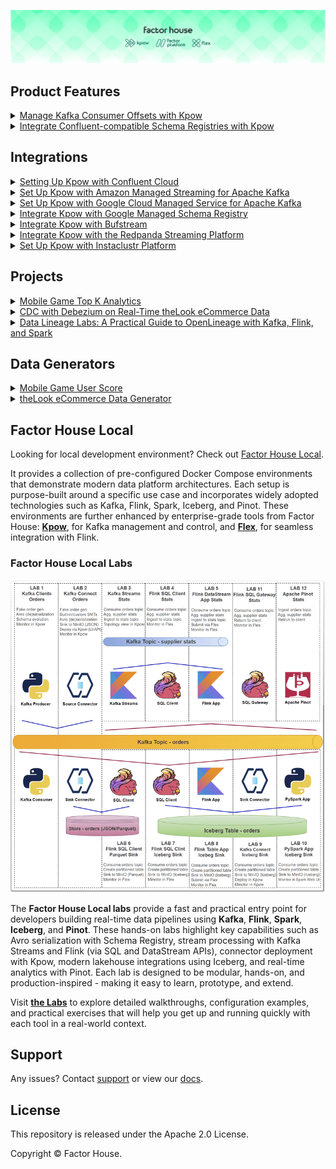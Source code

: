![factorhouse](./images/factorhouse.jfif)

## Product Features

<details>
  <summary><a href="./features/offset-management/">Manage Kafka Consumer Offsets with Kpow</a></summary>

- Python Kafka producer and consumer clients that are used to showcase consumer group offset management capabilities of Kpow.
- Also see the related [blog post](https://factorhouse.io/blog/how-to/manage-kafka-consumer-offsets-with-kpow/).
</details>

<details>
  <summary><a href="https://factorhouse.io/blog/how-to/integrate-confluent-compatible-registries-kpow/">Integrate Confluent-compatible Schema Registries with Kpow</a></summary>

- In modern data architectures built on Apache Kafka, a Schema Registry is an essential component for enforcing data contracts and supporting strong data governance. While the Confluent Schema Registry set the original standard, the ecosystem has expanded to include powerful Confluent-compatible alternatives such as Red Hat’s Apicurio Registry and Aiven's Karapace.
- Whether driven by a gradual migration, the need to support autonomous teams, or simply technology evaluation, many organizations find themselves running multiple schema registries in parallel. This inevitably leads to operational complexity and a fragmented view of their data governance.
- This guide demonstrates how Kpow directly solves this challenge. We will integrate these popular schema registries into a single Kafka environment and show how to manage them all seamlessly through Kpow's single, unified interface.
</details>

## Integrations

<details>
  <summary><a href="https://factorhouse.io/blog/how-to/set-up-kpow-with-confluent-cloud/">Setting Up Kpow with Confluent Cloud</a></summary>

- A step-by-step guide to configuring Kpow with Confluent Cloud resources including Kafka clusters, Schema Registry, Kafka Connect, and kSQLDB.
</details>

<details>
  <summary><a href="https://factorhouse.io/blog/how-to/set-up-kpow-with-aws/">Set Up Kpow with Amazon Managed Streaming for Apache Kafka</a></summary>

- A comprehensive, step-by-step guide to provisioning AWS MSK infrastructure, configuring authentication with the OAUTHBEARER mechanism using AWS IAM, setting up a client EC2 instance within the same VPC, and deploying Kpow.
</details>

<details>
  <summary><a href="https://factorhouse.io/blog/how-to/set-up-kpow-with-gcp/">Set Up Kpow with Google Cloud Managed Service for Apache Kafka</a></summary>

- A practical, step-by-step guide on setting up a Google Cloud Managed Service for Apache Kafka cluster and connecting it from Kpow using the OAUTHBEARER mechanism.
</details>

<details>
  <summary><a href="https://factorhouse.io/blog/how-to/integrate-kpow-with-google-schema-registry/">Integrate Kpow with Google Managed Schema Registry</a></summary>

- Google Cloud has enhanced its platform with the launch of a managed [Schema Registry for Apache Kafka](https://cloud.google.com/managed-service-for-apache-kafka/docs/schema-registry/schema-registry-overview), a critical service for ensuring data quality and schema evolution in streaming architectures. Kpow 94.3 expands its support for Google Managed Service for Apache Kafka by integrating the managed schema registry. This allows users to manage Kafka clusters, topics, consumer groups, and schemas from a single interface.
- Building on our [earlier setup guide](https://factorhouse.io/blog/how-to/set-up-kpow-with-gcp/), this post details how to configure the new schema registry integration and demonstrates how to leverage the Kpow UI for working effectively with Avro schemas.

</details>

<details>
  <summary><a href="https://factorhouse.io/blog/how-to/integrate-kpow-with-bufstream/">Integrate Kpow with Bufstream</a></summary>

- Kpow supports a wide range of Apache Kafka and Kafka API–compatible platforms, providing robust tools to manage, monitor, and secure data streaming workloads. In this guide, we'll walkthrough how to integrate Bufstream — a cloud-native, Kafka-compatible streaming solution — with Kpow, enabling seamless use of Bufstream's advanced schema management alongside Kpow's comprehensive Kafka management capabilities for an optimized streaming experience.

</details>

<details>
  <summary><a href="https://factorhouse.io/blog/how-to/integrate-kpow-with-redpanda/">Integrate Kpow with the Redpanda Streaming Platform</a></summary>

- Redpanda offers a simple, powerful, and Kafka®-compatible streaming data platform. Kpow provides a rich, developer-focused UI to manage and monitor it. Together, they form a robust stack for building and operating real-time data pipelines.
- This guide will walk you through the process of setting up Kpow with a local Redpanda cluster using Docker. We will cover launching the environment, using Kpow to create and manage an Avro schema in Redpanda's built-in registry, producing schema-governed data to a topic, and finally, inspecting that data in a human-readable format.

</details>

<details>
  <summary><a href="https://factorhouse.io/blog/how-to/set-up-kpow-with-instaclustr/">Set Up Kpow with Instaclustr Platform</a></summary>

- Instaclustr provides a robust, managed platform for Apache Kafka, handling the complex operational overhead of running a distributed streaming ecosystem. While the platform ensures reliability and scalability, developers and operators still need a powerful tool for monitoring, managing, and interacting with their Kafka resources. This is where Kpow, the all-in-one toolkit for Kafka, shines.
- In this guide, we will walk through the complete process of setting up Kpow to connect to and manage a Kafka environment hosted on Instaclustr. We will begin by provisioning a Kafka cluster with Karapace Schema registry and Kafka Connect cluster. Then, we will configure and launch a local Kpow instance, detailing how to gather the correct connection information from the Instaclustr console. To put this integration into practice, we will use Kpow's interface to deploy a full data pipeline, demonstrating how to manage custom connectors, inspect topic data, and view schemas in real-time. By the end of this tutorial, we will have a fully operational Kpow instance providing a comprehensive view and powerful control over our managed Instaclustr environment.

</details>

## Projects

<details>
  <summary><a href="./projects/mobile-game-top-k-analytics/">Mobile Game Top K Analytics</a></summary>

<br/>

This project walks through how to build a complete real-time analytics pipeline for a mobile game using a modern data stack. It simulates live gameplay data, processes it in real time to calculate performance metrics, and displays the results on an interactive dashboard.

<br/>

![](./projects/mobile-game-top-k-analytics/images/mobile-game-top-k-analytics.gif)

</details>
<details>
  <summary><a href="./projects/thelook-ecomm-cdc/">CDC with Debezium on Real-Time theLook eCommerce Data</a></summary>

<br/>

This project unlocks the power of the popular [theLook eCommerce dataset](https://console.cloud.google.com/marketplace/product/bigquery-public-data/thelook-ecommerce) for modern event-driven applications. It uses a re-engineered [real-time data generator](./datagen/thelook-ecomm/) that transforms the original static dataset into a continuous stream of simulated user activity, writing directly to a PostgreSQL database.

<br/>

![](./datagen/thelook-ecomm/images/thelook-datagen.gif)

</details>
<details>
  <summary><a href="./projects/data-lineage-labs/">Data Lineage Labs: A Practical Guide to OpenLineage with Kafka, Flink, and Spark</a></summary>

<br/>

[A Practical Guide to Data Lineage on Kafka Connect with OpenLineage](./projects/data-lineage-labs/lab1_kafka-connect.md)

- Demonstrates how to capture real-time data lineage from Kafka Connect using the `OpenLineageLifecycleSmt`. This lab builds a complete pipeline that tracks data from a source connector to S3 and Iceberg sinks, with the full lineage graph visualized in Marquez.

![](./projects/data-lineage-labs/images/connector-lineage.gif)

[End-to-End Data Lineage from Kafka to Flink and Spark](./projects/data-lineage-labs/lab2_end-to-end.md)

- An end-to-end tutorial for establishing data lineage across Kafka, Flink, Spark, and Iceberg. This lab begins by tracking data from a single Kafka topic through parallel pipelines: a Kafka S3 sink connector for raw data archival, a Flink job for real-time analytics, another Flink job for Iceberg ingestion, and a downstream Spark batch job that reads from the Iceberg table.

![](./projects/data-lineage-labs/images/end-to-end-lineage.gif)

</details>

## Data Generators

<details>
  <summary><a href="./datagen/mobile-game/">Mobile Game User Score</a></summary>

- A Python port of Apache Beam's [Mobile Gaming Example](https://beam.apache.org/get-started/mobile-gaming-example/) data generator. This script simulates game events such as user scores, designed to support real-time analytics pipelines for leaderboards, scoring engines, and fraud detection.

</details>
<details>
  <summary><a href="./datagen/thelook-ecomm/">theLook eCommerce Data Generator</a></summary>

- Generates a continuous stream of synthetic data based on the [theLook eCommerce dataset](https://console.cloud.google.com/marketplace/product/bigquery-public-data/thelook-ecommerce), which represents a fictional online fashion retailer. The data simulates a live production database, making it ideal for demonstrating **Change Data Capture (CDC)** with Debezium and for real-time analytics using Apache Flink or Apache Spark.

</details>

## Factor House Local

Looking for local development environment? Check out [Factor House Local](https://github.com/factorhouse/factorhouse-local).

It provides a collection of pre-configured Docker Compose environments that demonstrate modern data platform architectures. Each setup is purpose-built around a specific use case and incorporates widely adopted technologies such as Kafka, Flink, Spark, Iceberg, and Pinot. These environments are further enhanced by enterprise-grade tools from Factor House: [**Kpow**](https://factorhouse.io/kpow), for Kafka management and control, and [**Flex**](https://factorhouse.io/flex/), for seamless integration with Flink.

### Factor House Local Labs

<p align="center">
  <img width="600" height="500" src="./images/fh-local-labs.png">
</p>

The **Factor House Local labs** provide a fast and practical entry point for developers building real-time data pipelines using **Kafka**, **Flink**, **Spark**, **Iceberg**, and **Pinot**. These hands-on labs highlight key capabilities such as Avro serialization with Schema Registry, stream processing with Kafka Streams and Flink (via SQL and DataStream APIs), connector deployment with Kpow, modern lakehouse integrations using Iceberg, and real-time analytics with Pinot. Each lab is designed to be modular, hands-on, and production-inspired - making it easy to learn, prototype, and extend.

Visit [**the Labs**](./fh-local-labs/) to explore detailed walkthroughs, configuration examples, and practical exercises that will help you get up and running quickly with each tool in a real-world context.

## Support

Any issues? Contact [support](https://factorhouse.io/support/) or view our [docs](https://docs.factorhouse.io/).

## License

This repository is released under the Apache 2.0 License.

Copyright © Factor House.
